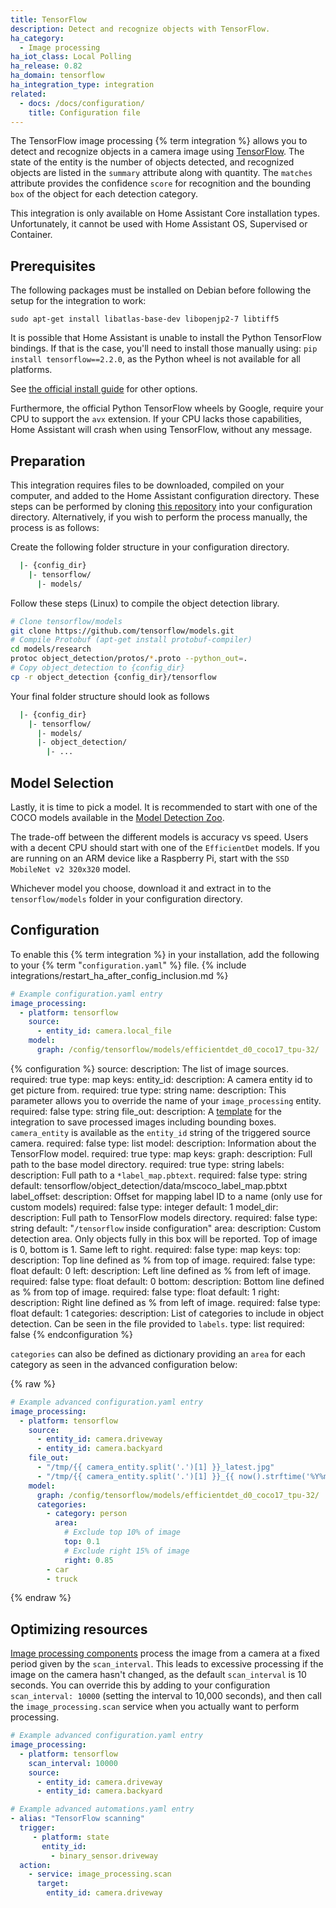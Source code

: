 ```yaml
---
title: TensorFlow
description: Detect and recognize objects with TensorFlow.
ha_category:
  - Image processing
ha_iot_class: Local Polling
ha_release: 0.82
ha_domain: tensorflow
ha_integration_type: integration
related:
  - docs: /docs/configuration/
    title: Configuration file
---
```


The TensorFlow image processing {% term integration %} allows you to detect and recognize objects in a camera image using [TensorFlow](https://www.tensorflow.org/). The state of the entity is the number of objects detected, and recognized objects are listed in the `summary` attribute along with quantity. The `matches` attribute provides the confidence `score` for recognition and the bounding `box` of the object for each detection category.

<div class='note'>
This integration is only available on Home Assistant Core installation types. Unfortunately, it cannot be used with Home Assistant OS, Supervised or Container.
</div>

## Prerequisites

The following packages must be installed on Debian before following the setup for the integration to work:

`sudo apt-get install libatlas-base-dev libopenjp2-7 libtiff5`

It is possible that Home Assistant is unable to install the Python TensorFlow bindings. If that is the case,
you'll need to install those manually using: `pip install tensorflow==2.2.0`, as the Python wheel is
not available for all platforms.

See [the official install guide](https://www.tensorflow.org/install/) for other options.

Furthermore, the official Python TensorFlow wheels by Google, require your CPU to support the `avx` extension.
If your CPU lacks those capabilities, Home Assistant will crash when using TensorFlow, without any message.

## Preparation

This integration requires files to be downloaded, compiled on your computer, and added to the Home Assistant configuration directory. These steps can be performed by cloning [this repository](https://github.com/hunterjm/hass-tensorflow) into your configuration directory. Alternatively, if you wish to perform the process manually, the process is as follows:

Create the following folder structure in your configuration directory.

```bash
  |- {config_dir}
    |- tensorflow/
      |- models/
```

Follow these steps (Linux) to compile the object detection library.

```bash
# Clone tensorflow/models
git clone https://github.com/tensorflow/models.git
# Compile Protobuf (apt-get install protobuf-compiler)
cd models/research
protoc object_detection/protos/*.proto --python_out=.
# Copy object_detection to {config_dir}
cp -r object_detection {config_dir}/tensorflow
```

Your final folder structure should look as follows

```bash
  |- {config_dir}
    |- tensorflow/
      |- models/
      |- object_detection/
        |- ...
```

## Model Selection

Lastly, it is time to pick a model. It is recommended to start with one of the COCO models available in the [Model Detection Zoo](https://github.com/tensorflow/models/blob/master/research/object_detection/g3doc/tf2_detection_zoo.md).

The trade-off between the different models is accuracy vs speed.  Users with a decent CPU should start with one of the `EfficientDet` models. If you are running on an ARM device like a Raspberry Pi, start with the `SSD MobileNet v2 320x320` model.

Whichever model you choose, download it and extract in to the `tensorflow/models` folder in your configuration directory.

## Configuration

To enable this {% term integration %} in your installation, add the following to your {% term "`configuration.yaml`" %} file.
{% include integrations/restart_ha_after_config_inclusion.md %}

```yaml
# Example configuration.yaml entry
image_processing:
  - platform: tensorflow
    source:
      - entity_id: camera.local_file
    model:
      graph: /config/tensorflow/models/efficientdet_d0_coco17_tpu-32/
```

{% configuration %}
source:
  description: The list of image sources.
  required: true
  type: map
  keys:
    entity_id:
      description: A camera entity id to get picture from.
      required: true
      type: string
    name:
      description: This parameter allows you to override the name of your `image_processing` entity.
      required: false
      type: string
file_out:
    description: A [template](/docs/configuration/templating/#processing-incoming-data) for the integration to save processed images including bounding boxes. `camera_entity` is available as the `entity_id` string of the triggered source camera.
    required: false
    type: list
model:
    description: Information about the TensorFlow model.
    required: true
    type: map
    keys:
      graph:
        description: Full path to the base model directory.
        required: true
        type: string
      labels:
       description: Full path to a `*label_map.pbtext`.
       required: false
       type: string
       default: tensorflow/object_detection/data/mscoco_label_map.pbtxt
      label_offset:
        description: Offset for mapping label ID to a name (only use for custom models)
        required: false
        type: integer
        default: 1
      model_dir:
        description: Full path to TensorFlow models directory.
        required: false
        type: string
        default: "`/tensorflow` inside configuration"
      area:
        description: Custom detection area. Only objects fully in this box will be reported. Top of image is 0, bottom is 1.  Same left to right.
        required: false
        type: map
        keys:
          top:
            description: Top line defined as % from top of image.
            required: false
            type: float
            default: 0
          left:
            description: Left line defined as % from left of image.
            required: false
            type: float
            default: 0
          bottom:
            description: Bottom line defined as % from top of image.
            required: false
            type: float
            default: 1
          right:
            description: Right line defined as % from left of image.
            required: false
            type: float
            default: 1
      categories:
        description: List of categories to include in object detection. Can be seen in the file provided to `labels`.
        type: list
        required: false
{% endconfiguration %}

`categories` can also be defined as dictionary providing an `area` for each category as seen in the advanced configuration below:

{% raw %}

```yaml
# Example advanced configuration.yaml entry
image_processing:
  - platform: tensorflow
    source:
      - entity_id: camera.driveway
      - entity_id: camera.backyard
    file_out:
      - "/tmp/{{ camera_entity.split('.')[1] }}_latest.jpg"
      - "/tmp/{{ camera_entity.split('.')[1] }}_{{ now().strftime('%Y%m%d_%H%M%S') }}.jpg"
    model:
      graph: /config/tensorflow/models/efficientdet_d0_coco17_tpu-32/
      categories:
        - category: person
          area:
            # Exclude top 10% of image
            top: 0.1
            # Exclude right 15% of image
            right: 0.85
        - car
        - truck
```

{% endraw %}

## Optimizing resources

[Image processing components](/integrations/image_processing/) process the image from a camera at a fixed period given by the `scan_interval`. This leads to excessive processing if the image on the camera hasn't changed, as the default `scan_interval` is 10 seconds. You can override this by adding to your configuration `scan_interval: 10000` (setting the interval to 10,000 seconds), and then call the `image_processing.scan` service when you actually want to perform processing.

```yaml
# Example advanced configuration.yaml entry
image_processing:
  - platform: tensorflow
    scan_interval: 10000
    source:
      - entity_id: camera.driveway
      - entity_id: camera.backyard
```

```yaml
# Example advanced automations.yaml entry
- alias: "TensorFlow scanning"
  trigger:
     - platform: state
       entity_id:
         - binary_sensor.driveway
  action:
    - service: image_processing.scan
      target:
        entity_id: camera.driveway
```
